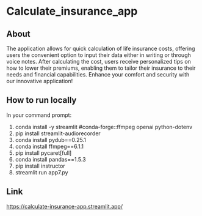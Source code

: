 # Calculate_insurance_app

## About
The application allows for quick calculation of life insurance costs, offering users the convenient option to input their data either in writing or through voice notes. After calculating the cost, users receive personalized tips on how to lower their premiums, enabling them to tailor their insurance to their needs and financial capabilities. Enhance your comfort and security with our innovative application!

## How to run locally
In your command prompt:
1. conda install -y streamlit #conda-forge::ffmpeg openai python-dotenv
2. pip install streamlit-audiorecorder 
3. conda install pydub==0.25.1
4. conda install ffmpeg==6.1.1
5. pip install pycaret[full]
6. conda install pandas==1.5.3
7. pip install instructor
8. streamlit run app7.py

## Link
https://calculate-insurance-app.streamlit.app/